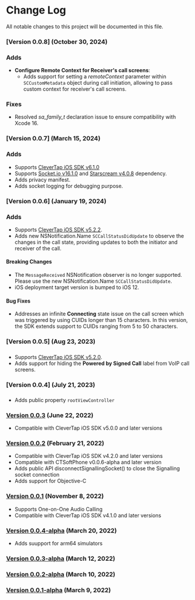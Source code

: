 # Change Log
All notable changes to this project will be documented in this file.

### [Version 0.0.8] (October 30, 2024)
### Adds
 * **Configure Remote Context for Receiver's call screens**:
    * Adds support for setting a *remoteContext* parameter within `SCCustomMetadata` object during call initiation, allowing to pass custom context for receiver's call screens.
  
### Fixes
 * Resolved *sa_family_t* declaration issue to ensure compatibility with Xcode 16.
 
### [Version 0.0.7] (March 15, 2024)
### Adds
 * Supports [CleverTap iOS SDK v6.1.0](https://github.com/CleverTap/clevertap-ios-sdk/blob/master/CHANGELOG.md#version-610-february-22-2024)
 * Supports [Socket.io v16.1.0](https://github.com/socketio/socket.io-client-swift/releases/tag/v16.1.0) and [Starscream v4.0.8](https://github.com/daltoniam/Starscream/releases/tag/4.0.8) dependency.
 * Adds privacy manifest.
 * Adds socket logging for debugging purpose.
 
### [Version 0.0.6] (January 19, 2024)
### Adds
 * Supports [CleverTap iOS SDK v5.2.2](https://github.com/CleverTap/clevertap-ios-sdk/blob/master/CHANGELOG.md#version-522-november-21-2023).
 * Adds new NSNotification.Name `SCCallStatusDidUpdate` to observe the changes in the call state, providing updates to both the initiator and receiver of the call.

 #### Breaking Changes
 * The `MessageReceived` NSNotification observer is no longer supported. Please use the new NSNotification.Name `SCCallStatusDidUpdate`.
 * iOS deployment target version is bumped to iOS 12.

 #### Bug Fixes
 * Addresses an infinite **Connecting** state issue on the call screen which was triggered by using CUIDs longer than 15 characters. In this version, the SDK extends support to CUIDs ranging from 5 to 50 characters.
 
### [Version 0.0.5] (Aug 23, 2023)
##### 
* Supports [CleverTap iOS SDK v5.2.0](https://github.com/CleverTap/clevertap-ios-sdk/releases/tag/5.2.0).
* Adds support for hiding the **Powered by Signed Call** label from VoIP call screens.

### [Version 0.0.4] (July 21, 2023)
##### 
- Adds public property `rootViewController`

### [Version 0.0.3](https://github.com/CleverTap/clevertap-signedcall-ios-sdk/releases/tag/0.0.3) (June 22, 2022)
- Compatible with CleverTap iOS SDK v5.0.0 and later versions

### [Version 0.0.2](https://github.com/CleverTap/clevertap-signedcall-ios-sdk/releases/tag/0.0.2) (February 21, 2022)
- Compatible with CleverTap iOS SDK v4.2.0 and later versions
- Compatible with CTSoftPhone v0.0.6-alpha and later version
- Adds public API disconnectSignallingSocket() to close the Signalling socket connection
- Adds support for Objective-C

### [Version 0.0.1](https://github.com/CleverTap/clevertap-signedcall-ios-sdk/releases/tag/0.0.1) (November 8, 2022)
- Supports One-on-One Audio Calling
- Compatible with CleverTap iOS SDK v4.1.0 and later versions

### [Version 0.0.4-alpha](https://github.com/CleverTap/clevertap-signedcall-ios-sdk/releases/tag/0.0.4-alpha) (March 20, 2022)
- Adds suupport for arm64 simulators

### [Version 0.0.3-alpha](https://github.com/CleverTap/clevertap-signedcall-ios-sdk/releases/tag/0.0.3-alpha) (March 12, 2022)

### [Version 0.0.2-alpha](https://github.com/CleverTap/clevertap-signedcall-ios-sdk/releases/tag/0.0.2-alpha) (March 10, 2022)

### [Version 0.0.1-alpha](https://github.com/CleverTap/clevertap-signedcall-ios-sdk/releases/tag/0.0.1-alpha) (March 9, 2022)


